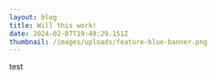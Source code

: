 ```yaml
---
layout: blog
title: Will this work!
date: 2024-02-07T19:49:29.151Z
thumbnail: /images/uploads/feature-blue-banner.png
---
```

test
